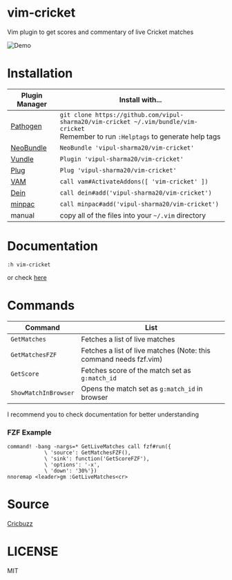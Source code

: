 vim-cricket
===========

Vim plugin to get scores and commentary of live Cricket matches

![Demo](https://i.imgur.com/5gsiiSa.gif)

Installation
============

| Plugin Manager | Install with... |
| ------------- | ------------- |
| [Pathogen][1] | `git clone https://github.com/vipul-sharma20/vim-cricket ~/.vim/bundle/vim-cricket`<br/>Remember to run `:Helptags` to generate help tags |
| [NeoBundle][2] | `NeoBundle 'vipul-sharma20/vim-cricket'` |
| [Vundle][3] | `Plugin 'vipul-sharma20/vim-cricket'` |
| [Plug][4] | `Plug 'vipul-sharma20/vim-cricket'` |
| [VAM][5] | `call vam#ActivateAddons([ 'vim-cricket' ])` |
| [Dein][6] | `call dein#add('vipul-sharma20/vim-cricket')` |
| [minpac][7] | `call minpac#add('vipul-sharma20/vim-cricket')` |
| manual | copy all of the files into your `~/.vim` directory |

Documentation
=============

`:h vim-cricket`

or check [here][9]

Commands
========

| Command              | List                                                              |
| ---                  | ---                                                               |
| `GetMatches`         | Fetches a list of live matches                                    |
| `GetMatchesFZF`      | Fetches a list of live matches (Note: this command needs fzf.vim) |
| `GetScore`           | Fetches score of the match set as `g:match_id`                    |
| `ShowMatchInBrowser` | Opens the match set as `g:match_id` in browser                    |

I recommend you to check documentation for better understanding

### FZF Example

```vim
command! -bang -nargs=* GetLiveMatches call fzf#run({
            \ 'source': GetMatchesFZF(),
            \ 'sink': function('GetScoreFZF'),
            \ 'options': '-x',
            \ 'down': '30%'})
nnoremap <leader>gm :GetLiveMatches<cr>
```

Source
======

[Cricbuzz][8]

LICENSE
=======

MIT

[1]: https://github.com/tpope/vim-pathogen
[2]: https://github.com/Shougo/neobundle.vim
[3]: https://github.com/VundleVim/Vundle.vim
[4]: https://github.com/junegunn/vim-plug
[5]: https://github.com/MarcWeber/vim-addon-manager
[6]: https://github.com/Shougo/dein.vim
[7]: https://github.com/k-takata/minpac/
[8]: https://cricbuzz.com
[9]: https://github.com/vipul-sharma20/vim-cricket/tree/master/doc/vim-cricket.txt
